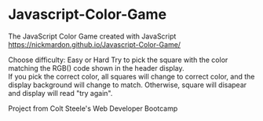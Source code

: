 # Javascript-Color-Game
The JavaScript Color Game created with JavaScript
https://nickmardon.github.io/Javascript-Color-Game/

Choose difficulty: Easy or Hard
Try to pick the square with the color matching the RGB() code shown in the header display.  
If you pick the correct color, all squares will change to correct color, and the display background will change to match.
Otherwise, square will disapear and display will read "try again".


Project from Colt Steele's Web Developer Bootcamp
